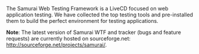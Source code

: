 The Samurai Web Testing Framework is a LiveCD focused on web application testing. We have collected the top testing tools and pre-installed them to build the perfect environment for testing applications.

**Note**: The latest version of Samurai WTF and tracker (bugs and feature requests) are currently hosted on sourceforge.net: http://sourceforge.net/projects/samurai/.